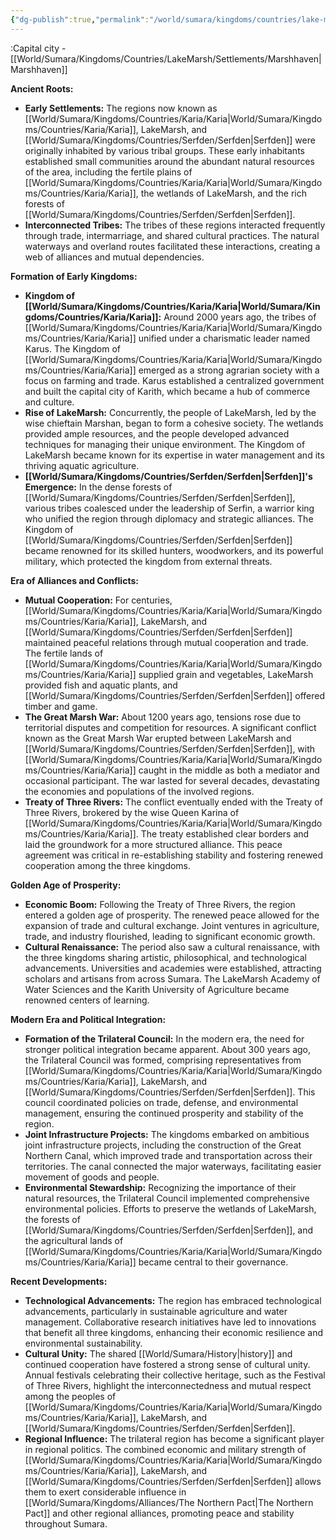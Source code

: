 ```yaml
---
{"dg-publish":true,"permalink":"/world/sumara/kingdoms/countries/lake-marsh/lake-marsh/"}
---
```


:Capital city - [[World/Sumara/Kingdoms/Countries/LakeMarsh/Settlements/Marshhaven\|Marshhaven]]

**Ancient Roots:**

- **Early Settlements:** The regions now known as [[World/Sumara/Kingdoms/Countries/Karia/Karia\|World/Sumara/Kingdoms/Countries/Karia/Karia]], LakeMarsh, and [[World/Sumara/Kingdoms/Countries/Serfden/Serfden\|Serfden]] were originally inhabited by various tribal groups. These early inhabitants established small communities around the abundant natural resources of the area, including the fertile plains of [[World/Sumara/Kingdoms/Countries/Karia/Karia\|World/Sumara/Kingdoms/Countries/Karia/Karia]], the wetlands of LakeMarsh, and the rich forests of [[World/Sumara/Kingdoms/Countries/Serfden/Serfden\|Serfden]].
- **Interconnected Tribes:** The tribes of these regions interacted frequently through trade, intermarriage, and shared cultural practices. The natural waterways and overland routes facilitated these interactions, creating a web of alliances and mutual dependencies.

**Formation of Early Kingdoms:**

- **Kingdom of [[World/Sumara/Kingdoms/Countries/Karia/Karia\|World/Sumara/Kingdoms/Countries/Karia/Karia]]:** Around 2000 years ago, the tribes of [[World/Sumara/Kingdoms/Countries/Karia/Karia\|World/Sumara/Kingdoms/Countries/Karia/Karia]] unified under a charismatic leader named Karus. The Kingdom of [[World/Sumara/Kingdoms/Countries/Karia/Karia\|World/Sumara/Kingdoms/Countries/Karia/Karia]] emerged as a strong agrarian society with a focus on farming and trade. Karus established a centralized government and built the capital city of Karith, which became a hub of commerce and culture.
- **Rise of LakeMarsh:** Concurrently, the people of LakeMarsh, led by the wise chieftain Marshan, began to form a cohesive society. The wetlands provided ample resources, and the people developed advanced techniques for managing their unique environment. The Kingdom of LakeMarsh became known for its expertise in water management and its thriving aquatic agriculture.
- **[[World/Sumara/Kingdoms/Countries/Serfden/Serfden\|Serfden]]'s Emergence:** In the dense forests of [[World/Sumara/Kingdoms/Countries/Serfden/Serfden\|Serfden]], various tribes coalesced under the leadership of Serfin, a warrior king who unified the region through diplomacy and strategic alliances. The Kingdom of [[World/Sumara/Kingdoms/Countries/Serfden/Serfden\|Serfden]] became renowned for its skilled hunters, woodworkers, and its powerful military, which protected the kingdom from external threats.

**Era of Alliances and Conflicts:**

- **Mutual Cooperation:** For centuries, [[World/Sumara/Kingdoms/Countries/Karia/Karia\|World/Sumara/Kingdoms/Countries/Karia/Karia]], LakeMarsh, and [[World/Sumara/Kingdoms/Countries/Serfden/Serfden\|Serfden]] maintained peaceful relations through mutual cooperation and trade. The fertile lands of [[World/Sumara/Kingdoms/Countries/Karia/Karia\|World/Sumara/Kingdoms/Countries/Karia/Karia]] supplied grain and vegetables, LakeMarsh provided fish and aquatic plants, and [[World/Sumara/Kingdoms/Countries/Serfden/Serfden\|Serfden]] offered timber and game.
- **The Great Marsh War:** About 1200 years ago, tensions rose due to territorial disputes and competition for resources. A significant conflict known as the Great Marsh War erupted between LakeMarsh and [[World/Sumara/Kingdoms/Countries/Serfden/Serfden\|Serfden]], with [[World/Sumara/Kingdoms/Countries/Karia/Karia\|World/Sumara/Kingdoms/Countries/Karia/Karia]] caught in the middle as both a mediator and occasional participant. The war lasted for several decades, devastating the economies and populations of the involved regions.
- **Treaty of Three Rivers:** The conflict eventually ended with the Treaty of Three Rivers, brokered by the wise Queen Karina of [[World/Sumara/Kingdoms/Countries/Karia/Karia\|World/Sumara/Kingdoms/Countries/Karia/Karia]]. The treaty established clear borders and laid the groundwork for a more structured alliance. This peace agreement was critical in re-establishing stability and fostering renewed cooperation among the three kingdoms.

**Golden Age of Prosperity:**

- **Economic Boom:** Following the Treaty of Three Rivers, the region entered a golden age of prosperity. The renewed peace allowed for the expansion of trade and cultural exchange. Joint ventures in agriculture, trade, and industry flourished, leading to significant economic growth.
- **Cultural Renaissance:** The period also saw a cultural renaissance, with the three kingdoms sharing artistic, philosophical, and technological advancements. Universities and academies were established, attracting scholars and artisans from across Sumara. The LakeMarsh Academy of Water Sciences and the Karith University of Agriculture became renowned centers of learning.

**Modern Era and Political Integration:**

- **Formation of the Trilateral Council:** In the modern era, the need for stronger political integration became apparent. About 300 years ago, the Trilateral Council was formed, comprising representatives from [[World/Sumara/Kingdoms/Countries/Karia/Karia\|World/Sumara/Kingdoms/Countries/Karia/Karia]], LakeMarsh, and [[World/Sumara/Kingdoms/Countries/Serfden/Serfden\|Serfden]]. This council coordinated policies on trade, defense, and environmental management, ensuring the continued prosperity and stability of the region.
- **Joint Infrastructure Projects:** The kingdoms embarked on ambitious joint infrastructure projects, including the construction of the Great Northern Canal, which improved trade and transportation across their territories. The canal connected the major waterways, facilitating easier movement of goods and people.
- **Environmental Stewardship:** Recognizing the importance of their natural resources, the Trilateral Council implemented comprehensive environmental policies. Efforts to preserve the wetlands of LakeMarsh, the forests of [[World/Sumara/Kingdoms/Countries/Serfden/Serfden\|Serfden]], and the agricultural lands of [[World/Sumara/Kingdoms/Countries/Karia/Karia\|World/Sumara/Kingdoms/Countries/Karia/Karia]] became central to their governance.

**Recent Developments:**

- **Technological Advancements:** The region has embraced technological advancements, particularly in sustainable agriculture and water management. Collaborative research initiatives have led to innovations that benefit all three kingdoms, enhancing their economic resilience and environmental sustainability.
- **Cultural Unity:** The shared [[World/Sumara/History\|history]] and continued cooperation have fostered a strong sense of cultural unity. Annual festivals celebrating their collective heritage, such as the Festival of Three Rivers, highlight the interconnectedness and mutual respect among the peoples of [[World/Sumara/Kingdoms/Countries/Karia/Karia\|World/Sumara/Kingdoms/Countries/Karia/Karia]], LakeMarsh, and [[World/Sumara/Kingdoms/Countries/Serfden/Serfden\|Serfden]].
- **Regional Influence:** The trilateral region has become a significant player in regional politics. The combined economic and military strength of [[World/Sumara/Kingdoms/Countries/Karia/Karia\|World/Sumara/Kingdoms/Countries/Karia/Karia]], LakeMarsh, and [[World/Sumara/Kingdoms/Countries/Serfden/Serfden\|Serfden]] allows them to exert considerable influence in [[World/Sumara/Kingdoms/Alliances/The Northern Pact\|The Northern Pact]] and other regional alliances, promoting peace and stability throughout Sumara.